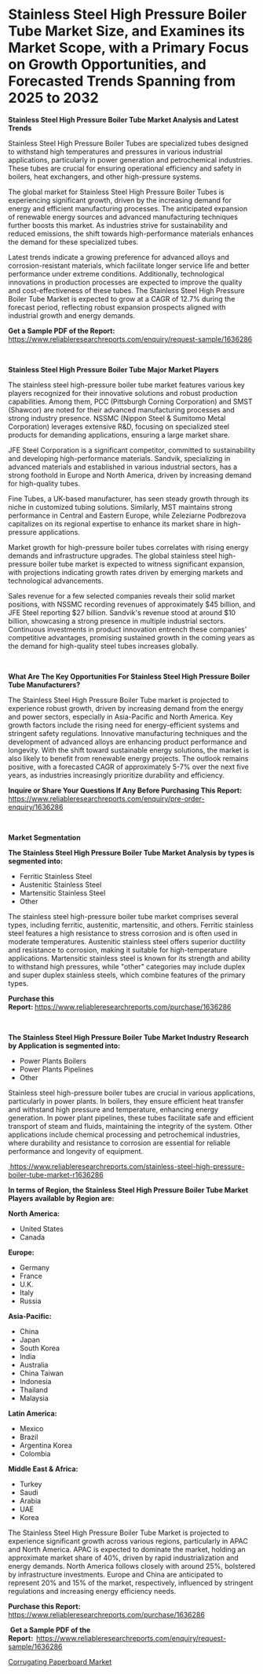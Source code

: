 <p><h1>Stainless Steel High Pressure Boiler Tube Market Size, and Examines its Market Scope, with a Primary Focus on Growth Opportunities, and Forecasted Trends Spanning from 2025 to 2032</h1></p><p><strong>Stainless Steel High Pressure Boiler Tube Market Analysis and Latest Trends</strong></p>
<p><p>Stainless Steel High Pressure Boiler Tubes are specialized tubes designed to withstand high temperatures and pressures in various industrial applications, particularly in power generation and petrochemical industries. These tubes are crucial for ensuring operational efficiency and safety in boilers, heat exchangers, and other high-pressure systems.</p><p>The global market for Stainless Steel High Pressure Boiler Tubes is experiencing significant growth, driven by the increasing demand for energy and efficient manufacturing processes. The anticipated expansion of renewable energy sources and advanced manufacturing techniques further boosts this market. As industries strive for sustainability and reduced emissions, the shift towards high-performance materials enhances the demand for these specialized tubes.</p><p>Latest trends indicate a growing preference for advanced alloys and corrosion-resistant materials, which facilitate longer service life and better performance under extreme conditions. Additionally, technological innovations in production processes are expected to improve the quality and cost-effectiveness of these tubes. The Stainless Steel High Pressure Boiler Tube Market is expected to grow at a CAGR of 12.7% during the forecast period, reflecting robust expansion prospects aligned with industrial growth and energy demands.</p></p>
<p><strong>Get a Sample PDF of the Report:&nbsp;</strong> <a href="https://www.reliableresearchreports.com/enquiry/request-sample/1636286?utm_campaign=2255&utm_medium=2&utm_source=Github&utm_content=ia&utm_term=23032025&utm_id=stainless-steel-high-pressure-boiler-tube">https://www.reliableresearchreports.com/enquiry/request-sample/1636286</a></p>
<p>&nbsp;</p>
<p><strong>Stainless Steel High Pressure Boiler Tube Major Market Players</strong></p>
<p><p>The stainless steel high-pressure boiler tube market features various key players recognized for their innovative solutions and robust production capabilities. Among them, PCC (Pittsburgh Corning Corporation) and SMST (Shawcor) are noted for their advanced manufacturing processes and strong industry presence. NSSMC (Nippon Steel & Sumitomo Metal Corporation) leverages extensive R&D, focusing on specialized steel products for demanding applications, ensuring a large market share.</p><p>JFE Steel Corporation is a significant competitor, committed to sustainability and developing high-performance materials. Sandvik, specializing in advanced materials and established in various industrial sectors, has a strong foothold in Europe and North America, driven by increasing demand for high-quality tubes.</p><p>Fine Tubes, a UK-based manufacturer, has seen steady growth through its niche in customized tubing solutions. Similarly, MST maintains strong performance in Central and Eastern Europe, while Zeleziarne Podbrezova capitalizes on its regional expertise to enhance its market share in high-pressure applications.</p><p>Market growth for high-pressure boiler tubes correlates with rising energy demands and infrastructure upgrades. The global stainless steel high-pressure boiler tube market is expected to witness significant expansion, with projections indicating growth rates driven by emerging markets and technological advancements.</p><p>Sales revenue for a few selected companies reveals their solid market positions, with NSSMC recording revenues of approximately $45 billion, and JFE Steel reporting $27 billion. Sandvik's revenue stood at around $10 billion, showcasing a strong presence in multiple industrial sectors. Continuous investments in product innovation entrench these companies' competitive advantages, promising sustained growth in the coming years as the demand for high-quality steel tubes increases globally.</p></p>
<p>&nbsp;</p>
<p><strong>What Are The Key Opportunities For Stainless Steel High Pressure Boiler Tube Manufacturers?</strong></p>
<p><p>The Stainless Steel High Pressure Boiler Tube market is projected to experience robust growth, driven by increasing demand from the energy and power sectors, especially in Asia-Pacific and North America. Key growth factors include the rising need for energy-efficient systems and stringent safety regulations. Innovative manufacturing techniques and the development of advanced alloys are enhancing product performance and longevity. With the shift toward sustainable energy solutions, the market is also likely to benefit from renewable energy projects. The outlook remains positive, with a forecasted CAGR of approximately 5-7% over the next five years, as industries increasingly prioritize durability and efficiency.</p></p>
<p><strong>Inquire or Share Your Questions If Any Before Purchasing This Report:</strong> <a href="https://www.reliableresearchreports.com/enquiry/pre-order-enquiry/1636286?utm_campaign=2255&utm_medium=2&utm_source=Github&utm_content=ia&utm_term=23032025&utm_id=stainless-steel-high-pressure-boiler-tube">https://www.reliableresearchreports.com/enquiry/pre-order-enquiry/1636286</a></p>
<p>&nbsp;</p>
<p><strong>Market Segmentation</strong></p>
<p><strong>The Stainless Steel High Pressure Boiler Tube Market Analysis by types is segmented into:</strong></p>
<p><ul><li>Ferritic Stainless Steel</li><li>Austenitic Stainless Steel</li><li>Martensitic Stainless Steel</li><li>Other</li></ul></p>
<p><p>The stainless steel high-pressure boiler tube market comprises several types, including ferritic, austenitic, martensitic, and others. Ferritic stainless steel features a high resistance to stress corrosion and is often used in moderate temperatures. Austenitic stainless steel offers superior ductility and resistance to corrosion, making it suitable for high-temperature applications. Martensitic stainless steel is known for its strength and ability to withstand high pressures, while "other" categories may include duplex and super duplex stainless steels, which combine features of the primary types.</p></p>
<p><strong>Purchase this Report:&nbsp;</strong><a href="https://www.reliableresearchreports.com/purchase/1636286?utm_campaign=2255&utm_medium=2&utm_source=Github&utm_content=ia&utm_term=23032025&utm_id=stainless-steel-high-pressure-boiler-tube">https://www.reliableresearchreports.com/purchase/1636286</a></p>
<p>&nbsp;</p>
<p><strong>The Stainless Steel High Pressure Boiler Tube Market Industry Research by Application is segmented into:</strong></p>
<p><ul><li>Power Plants Boilers</li><li>Power Plants Pipelines</li><li>Other</li></ul></p>
<p><p>Stainless steel high-pressure boiler tubes are crucial in various applications, particularly in power plants. In boilers, they ensure efficient heat transfer and withstand high pressure and temperature, enhancing energy generation. In power plant pipelines, these tubes facilitate safe and efficient transport of steam and fluids, maintaining the integrity of the system. Other applications include chemical processing and petrochemical industries, where durability and resistance to corrosion are essential for reliable performance and longevity of equipment.</p></p>
<p><a href="https://www.reliableresearchreports.com/stainless-steel-high-pressure-boiler-tube-market-r1636286?utm_campaign=2255&utm_medium=2&utm_source=Github&utm_content=ia&utm_term=23032025&utm_id=stainless-steel-high-pressure-boiler-tube">&nbsp;https://www.reliableresearchreports.com/stainless-steel-high-pressure-boiler-tube-market-r1636286</a></p>
<p><strong>In terms of Region, the Stainless Steel High Pressure Boiler Tube Market Players available by Region are:</strong></p>
<p>
    <p> <strong> North America: </strong>
        <ul>
            <li>United States</li>
            <li>Canada</li>
        </ul>
        </p> 
    <p> <strong> Europe: </strong>
        <ul>
            <li>Germany</li>
            <li>France</li>
            <li>U.K.</li>
            <li>Italy</li>
            <li>Russia</li>
        </ul>
        </p> 
    <p> <strong> Asia-Pacific: </strong>
        <ul>
            <li>China</li>
            <li>Japan</li>
            <li>South Korea</li>
            <li>India</li>
            <li>Australia</li>
            <li>China Taiwan</li>
            <li>Indonesia</li>
            <li>Thailand</li>
            <li>Malaysia</li>
        </ul>
        </p> 
    <p> <strong> Latin America: </strong>
        <ul>
            <li>Mexico</li>
            <li>Brazil</li>
            <li>Argentina Korea</li>
            <li>Colombia</li>
        </ul>
        </p> 
    <p> <strong> Middle East & Africa: </strong>
        <ul>
            <li>Turkey</li>
            <li>Saudi</li>
            <li>Arabia</li>
            <li>UAE</li>
            <li>Korea</li>
        </ul>
    </p>
    </p>
<p><p>The Stainless Steel High Pressure Boiler Tube Market is projected to experience significant growth across various regions, particularly in APAC and North America. APAC is expected to dominate the market, holding an approximate market share of 40%, driven by rapid industrialization and energy demands. North America follows closely with around 25%, bolstered by infrastructure investments. Europe and China are anticipated to represent 20% and 15% of the market, respectively, influenced by stringent regulations and increasing energy efficiency needs.</p></p>
<p><strong>Purchase this Report: </strong><a href="https://www.reliableresearchreports.com/purchase/1636286?utm_campaign=2255&utm_medium=2&utm_source=Github&utm_content=ia&utm_term=23032025&utm_id=stainless-steel-high-pressure-boiler-tube">https://www.reliableresearchreports.com/purchase/1636286</a></p>
<p>&nbsp;<strong>Get a Sample PDF of the Report:&nbsp;&nbsp;</strong><a href="https://www.reliableresearchreports.com/enquiry/request-sample/1636286?utm_campaign=2255&utm_medium=2&utm_source=Github&utm_content=ia&utm_term=23032025&utm_id=stainless-steel-high-pressure-boiler-tube">https://www.reliableresearchreports.com/enquiry/request-sample/1636286</a></p>
<p><strong></strong></p>
<p><p><a href="https://github.com/kbollin866/Market-Research-Report-List-1/blob/main/corrugating-paperboard-market.md?utm_campaign=2255&utm_medium=2&utm_source=Github&utm_content=ia&utm_term=23032025&utm_id=stainless-steel-high-pressure-boiler-tube">Corrugating Paperboard Market</a></p></p>